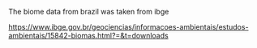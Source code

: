 The biome data from brazil was taken from ibge

https://www.ibge.gov.br/geociencias/informacoes-ambientais/estudos-ambientais/15842-biomas.html?=&t=downloads